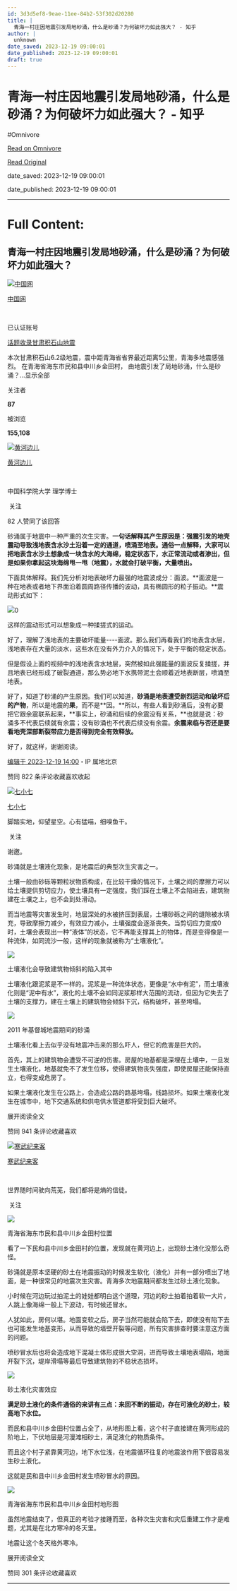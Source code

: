 ```yaml
---
id: 3d3d5ef8-9eae-11ee-84b2-53f302d20280
title: |
  青海一村庄因地震引发局地砂涌，什么是砂涌？为何破坏力如此强大？ - 知乎
author: |
  unknown
date_saved: 2023-12-19 09:00:01
date_published: 2023-12-19 09:00:01
draft: true
---
```


# 青海一村庄因地震引发局地砂涌，什么是砂涌？为何破坏力如此强大？ - 知乎
#Omnivore

[Read on Omnivore](https://omnivore.app/me/-18c83cb0031)

[Read Original](https://www.zhihu.com/question/635645392/answer/3331612399)

date_saved: 2023-12-19 09:00:01

date_published: 2023-12-19 09:00:01

--- 

# Full Content: 

## 青海一村庄因地震引发局地砂涌，什么是砂涌？为何破坏力如此强大？

[![中国网](https://proxy-prod.omnivore-image-cache.app/0x0,sxrozb5yVrRD6nNDdC5cF96NIb-U8q3aSLro_DfDUdsE/https://picx.zhimg.com/v2-76c3df6beba32c0d96d3000cdc624445_l.jpg?source=1def8aca)](https://www.zhihu.com/org/zhong-guo-wang-25)

[中国网](https://www.zhihu.com/org/zhong-guo-wang-25)

[​](https://www.zhihu.com/question/48510028)

已认证账号

[话题收录甘肃积石山地震](https://www.zhihu.com/topic/29082870)

本次甘肃积石山6.2级地震，震中距青海省省界最近距离5公里，青海多地震感强烈。 在青海省海东市民和县中川乡金田村， 由地震引发了局地砂涌，什么是砂涌？…显示全部 ​

关注者

**87**

被浏览

**155,108**

[![黄河边儿](https://proxy-prod.omnivore-image-cache.app/0x0,sg3rvSKRFAB1xX3Kr_4eDnyyQKgu7Vx4kaFxBv40dj5g/https://pic1.zhimg.com/v2-0fd0250f9351a36609cf1c86eb757e4e_l.jpg?source=2c26e567)](https://www.zhihu.com/people/mark-liu-6)

[黄河边儿](https://www.zhihu.com/people/mark-liu-6)

[​](https://www.zhihu.com/question/48510028)

中国科学院大学 理学博士

​ 关注

82 人赞同了该回答

砂涌属于地震中一种严重的次生灾害。**一句话解释其产生原因是：强震引发的地壳震动导致浅地表含水沙土沿着一定的通道，喷涌至地表。通俗一点解释，大家可以把地表含水沙土想象成一块含水的大海绵，稳定状态下，水正常流动或者渗出，但是如果你拿起这块海绵甩一甩（地震），水就会打破平衡，大量喷出。**

下面具体解释。我们先分析对地表破坏力最强的地震波成分：面波。**面波是一种在地表或者地下界面沿着圆周路径传播的波动，具有椭圆形的粒子振动。**震动形式如下：

![](https://proxy-prod.omnivore-image-cache.app/0x0,saXEyqtLrnhAl3s94XMElr3st4QiAqjR-4KKDl35F6fU/https://pic1.zhimg.com/v2-6b048cafbafc9772a8eb3c178f22dad1.jpg?source=382ee89a)0

这样的震动形式可以想象成一种揉搓式的运动。 

好了，理解了浅地表的主要破坏能量----面波。那么我们再看我们的地表含水层，浅地表存在大量的淡水，这些水在没有外力介入的情况下，处于平衡的稳定状态。 

但是假设上面的视频中的浅地表含水地层，突然被如此强能量的面波反复揉搓，并且地表已经形成了破裂通道，那么势必地下水携带泥土会顺着近地表断层，喷涌至地表。

好了，知道了砂涌的产生原因。我们可以知道，**砂涌是地表遭受剧烈运动和破坏后的产物**，所以是地震的**果**，而不是**因。**所以，有些人看到砂涌后，没有必要把它跟余震联系起来，**事实上，砂涌和后续的余震没有关系，**也就是说：砂涌多不代表后续就有余震；没有砂涌也不代表后续没有余震。**余震来临与否还是要看地壳深部断裂带应力是否得到完全有效释放。**

好了，就这样，谢谢阅读。

[编辑于 2023-12-19 14:00](https://www.zhihu.com/question/635645392/answer/3331612399)・IP 属地北京

​赞同 82​​2 条评论​收藏​喜欢收起​

[![七小七](https://proxy-prod.omnivore-image-cache.app/0x0,s55VR7brzBg8puIVxorqJhJOKxD5S0dguyBjo4gHZdrI/https://pic1.zhimg.com/a568fe3a1_l.jpg?source=1def8aca)](https://www.zhihu.com/people/qi-xiao-qi-47-44)

[七小七](https://www.zhihu.com/people/qi-xiao-qi-47-44)

脚踏实地，仰望星空。心有猛喵，细嗅鱼干。

​ 关注

谢邀。

砂涌就是土壤液化现象，是地震后的典型次生灾害之一。

土壤一般由砂砾等颗粒状物质构成，在比较干燥的情况下，土壤之间的摩擦力可以给土壤提供剪切应力，使土壤具有一定强度。我们踩在土壤上不会陷进去，建筑物建在土壤之上，也不会到处滑动。

而当地震等灾害发生时，地层深处的水被挤压到表层，土壤砂砾之间的缝隙被水填充，导致摩擦力减少，有效应力减小，土壤强度会逐渐丧失。当剪切应力变成0时，土壤会表现出一种“液体”的状态，它不再能支撑其上的物体，而是变得像是一种流体，如同流沙一般，这样的现象就被称为“土壤液化”。

![](https://proxy-prod.omnivore-image-cache.app/1280x960,s7E0hlBKUIS1NfAa5uHLoWme9YUsffG1RuBBE2MBos04/https://pica.zhimg.com/50/v2-ac968e8e73e162084c20ce9ccf692f1d_720w.jpg?source=1def8aca)

土壤液化会导致建筑物倾斜的陷入其中

土壤液化跟泥浆是不一样的。泥浆是一种流体状态，更像是“水中有泥”，而土壤液化则是“泥中有水”，液化的土壤不会如同泥浆那样大范围的流动，但因为它失去了土壤的支撑力，建在土壤上的建筑物会倾斜下沉，结构破坏，甚至垮塌。

![](https://proxy-prod.omnivore-image-cache.app/1024x0,sHyxOwJYR62hQv9S4uSizFBaQDZejGmnomDBrQmnZJaA/https://pic1.zhimg.com/50/v2-078429205a000c330b99d8f4981e6551_720w.jpg?source=1def8aca)

2011 年基督城地震期间的砂涌

土壤液化看上去似乎没有地震冲击来的那么吓人，但它的危害是巨大的。

首先，其上的建筑物会遭受不可逆的伤害。房屋的地基都是深埋在土壤中，一旦发生土壤液化，地基就免不了发生位移，使得建筑物丧失强度，即使房屋还能保持直立，也得变成危房了。

如果土壤液化发生在公路上，会造成公路的路基垮塌，线路损坏。如果土壤液化发生在城市中，地下交通系统和供电供水管道都将受到巨大破坏。

展开阅读全文​

​赞同 94​​1 条评论​收藏​喜欢

[![寒武纪来客](https://proxy-prod.omnivore-image-cache.app/0x0,sDPEQB446sHBxURRtxwFpqb6985w9NIzUcsQv-b01NLQ/https://pic1.zhimg.com/v2-c8f7844bd08bc17390ae9c0a4e1457c3_l.jpg?source=1def8aca)](https://www.zhihu.com/people/bu-dong-8-40-83)

[寒武纪来客](https://www.zhihu.com/people/bu-dong-8-40-83)

​

世界随时间驶向荒芜，我们都将是熵的信徒。

​ 关注

![](https://proxy-prod.omnivore-image-cache.app/720x0,svfbC3N22ZeNJQcp_WFJvRSDHzG7gMJf9cU6KwaMdX5c/https://pic1.zhimg.com/50/v2-5fca44e3849dcf1523180e7f50538c08_720w.jpg?source=1def8aca)

青海省海东市民和县中川乡金田村位置

看了一下民和县中川乡金田村的位置，发现就在黄河边上，出现砂土液化没那么奇怪。

砂涌就是原本坚硬的砂土在地震振动的时候发生软化（液化）并有一部分喷出了地面，是一种很常见的地震次生灾害。青海多次地震期间都发生过砂土液化现象。

小时候在河边玩过拍泥土的娃娃都明白这个道理，河边的砂土拍着拍着软一大片，人跳上像海绵一般上下波动，有时候还冒水。

人犹如此，房何以堪。地面变软之后，房子当然可能就会陷下去，即使没有陷下去也可能发生地基变形，从而导致的墙壁开裂等问题，所有灾害排查时要注意这方面的问题。

喷砂冒水后也将会造成地下混凝土体形成很大空洞，进而导致土壤地表塌陷，地面开裂下沉，堤岸滑塌等最后导致建筑物的不稳状态损坏。

![](https://proxy-prod.omnivore-image-cache.app/750x0,s46bxcXgHaANSJQwb7J0M1ayJOMlF4gWBMeWdutOJ2M0/https://picx.zhimg.com/50/v2-3c13523e6251b9071dcc8a36590685a2_720w.jpg?source=1def8aca)

砂土液化灾害效应

**满足砂土液化的条件通俗的来讲有三点：来回不断的振动，存在可液化的砂土，较高地下水位。**

而民和县中川乡金田村位置占全了，从地形图上看，这个村子直接建在黄河形成的阶地上，下伏地层是河漫滩相砂土，满足液化的物质条件。

而且这个村子紧靠黄河边，地下水位浅，在地震循环往复的地震波作用下很容易发生砂土液化。

这就是民和县中川乡金田村发生喷砂冒水的原因。

![](https://proxy-prod.omnivore-image-cache.app/8008x0,sKbOKDZNSLFsoYwn2RMXDKqjxGs0ur5zFzUTApwTX4TA/https://picx.zhimg.com/50/v2-7e847a7bf783685f24f3c74035081cc4_720w.jpg?source=1def8aca)

青海省海东市民和县中川乡金田村地形图

虽然地震结束了，但真正的考验才接踵而至，各种次生灾害和灾后重建工作才是难题，尤其是在北方寒冷的冬天里。

地震让这个冬天格外寒冷。

展开阅读全文​

​赞同 30​​1 条评论​收藏​喜欢

---

